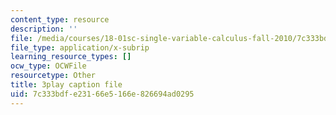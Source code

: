 ```yaml
---
content_type: resource
description: ''
file: /media/courses/18-01sc-single-variable-calculus-fall-2010/7c333bdfe23166e5166e826694ad0295_MK_0QHbUnIA.srt
file_type: application/x-subrip
learning_resource_types: []
ocw_type: OCWFile
resourcetype: Other
title: 3play caption file
uid: 7c333bdf-e231-66e5-166e-826694ad0295
---
```

